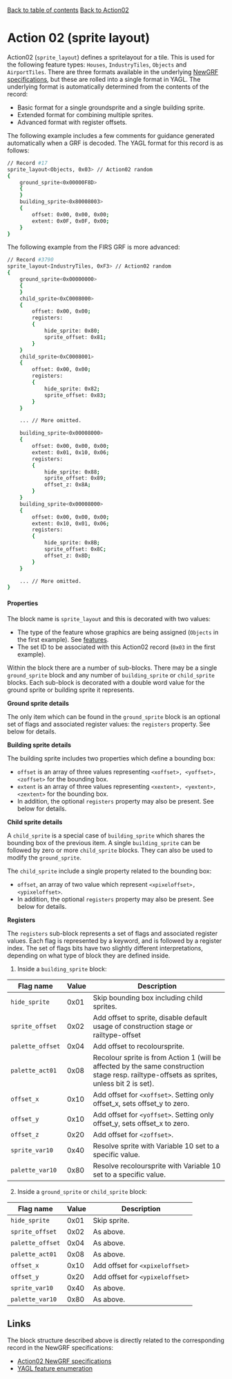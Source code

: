 [Back to table of contents](../index.md)
[Back to Action02](../actions/action02.md)        

# Action 02 (sprite layout)

Action02 (`sprite_layout`) defines a spritelayout for a tile. This is used for the following feature types: `Houses`, `IndustryTiles`, `Objects` and `AirportTiles`. There are three formats available in the underlying [NewGRF specifications](https://newgrf-specs.tt-wiki.net/wiki/Action2/Sprite_Layout), but these are rolled into a single format in YAGL. The underlying format is automatically determined from the contents of the record:

- Basic format for a single groundsprite and a single building sprite.
- Extended format for combining multiple sprites.
- Advanced format with register offsets.

The following example includes a few comments for guidance generated automatically when a GRF is decoded. The YAGL format for this record is as follows:

```bash
// Record #17
sprite_layout<Objects, 0x03> // Action02 random
{
    ground_sprite<0x00000F8D>
    {
    }
    building_sprite<0x80008003>
    {
        offset: 0x00, 0x00, 0x00;
        extent: 0x0F, 0x0F, 0x00;
    }
}
```

The following example from the FIRS GRF is more advanced:

```bash
// Record #3790
sprite_layout<IndustryTiles, 0xF3> // Action02 random
{
    ground_sprite<0x00000000>
    {
    }
    child_sprite<0xC0008000>
    {
        offset: 0x00, 0x00;
        registers: 
        {
            hide_sprite: 0x80;
            sprite_offset: 0x81;
        }
    }
    child_sprite<0xC0008001>
    {
        offset: 0x00, 0x00;
        registers: 
        {
            hide_sprite: 0x82;
            sprite_offset: 0x83;
        }
    }

    ... // More omitted.

    building_sprite<0x00008000>
    {
        offset: 0x00, 0x00, 0x00;
        extent: 0x01, 0x10, 0x06;
        registers: 
        {
            hide_sprite: 0x88;
            sprite_offset: 0x89;
            offset_z: 0x8A;
        }
    }
    building_sprite<0x00008000>
    {
        offset: 0x00, 0x00, 0x00;
        extent: 0x10, 0x01, 0x06;
        registers: 
        {
            hide_sprite: 0x8B;
            sprite_offset: 0x8C;
            offset_z: 0x8D;
        }
    }

    ... // More omitted.
}
```

#### Properties

The block name is `sprite_layout` and this is decorated with two values:
- The type of the feature whose graphics are being assigned (`Objects` in the first example). See [features](../sundries/features.md).
- The set ID to be associated with this Action02 record (`0x03` in the first example).

Within the block there are a number of sub-blocks. There may be a single `ground_sprite` block and any number of `building_sprite` or `child_sprite` blocks. Each sub-block is decorated with a double word value for the ground sprite or building sprite it represents.

**Ground sprite details** 

The only item which can be found in the `ground_sprite` block is an optional set of flags and associated register values: the `registers` property. See below for details.

**Building sprite details**

The building sprite includes two properties which define a bounding box:

- `offset` is an array of three values representing `<xoffset>, <yoffset>, <zoffset>` for the bounding box.
- `extent` is an array of three values representing `<xextent>, <yextent>, <zextent>` for the bounding box.
- In addition, the optional `registers` property may also be present. See below for details.

**Child sprite details**

A `child_sprite` is a special case of `building_sprite` which shares the bounding box of the previous item. A single `building_sprite` can be followed by zero or more `child_sprite` blocks. They can also be used to modify the `ground_sprite`. 

The `child_sprite` include a single property related to the bounding box:

- `offset`, an array of two value which represent `<xpixeloffset>, <ypixeloffset>`.
- In addition, the optional `registers` property may also be present. See below for details. 

**Registers**

The `registers` sub-block represents a set of flags and associated register values. Each flag is represented by a keyword, and is followed by a register index. The set of flags bits have two slightly different interpretations, depending on what type of block they are defined inside.

1. Inside a `building_sprite` block:

| Flag name | Value | Description |
|-|-|-|
| `hide_sprite`    | 0x01 | Skip bounding box including child sprites. |          
| `sprite_offset`  | 0x02 | Add offset to sprite, disable default usage of construction stage or railtype-offset |          
| `palette_offset` | 0x04 | Add offset to recoloursprite. |          
| `palette_act01`  | 0x08 | Recolour sprite is from Action 1 (will be affected by the same construction stage resp. railtype-offsets as sprites, unless bit 2 is set). |         
| `offset_x`       | 0x10 | Add offset for `<xoffset>`. Setting only offset_x, sets offset_y to zero. |    
| `offset_y`       | 0x10 | Add offset for `<yoffset>`. Setting only offset_y, sets offset_x to zero. |    
| `offset_z`       | 0x20 | Add offset for `<zoffset>`. |    
| `sprite_var10`   | 0x40 | Resolve sprite with Variable 10 set to a specific value. |         
| `palette_var10`  | 0x80 | Resolve recoloursprite with Variable 10 set to a specific value. |         

2. Inside a `ground_sprite` or `child_sprite` block:

| Flag name | Value | Description |
|-|-|-|
| `hide_sprite`    | 0x01 | Skip sprite. |          
| `sprite_offset`  | 0x02 | As above. |          
| `palette_offset` | 0x04 | As above. |          
| `palette_act01`  | 0x08 | As above. |         
| `offset_x`       | 0x10 | Add offset for `<xpixeloffset>` |    
| `offset_y`       | 0x20 | Add offset for `<ypixeloffset>` |    
| `sprite_var10`   | 0x40 | As above. |         
| `palette_var10`  | 0x80 | As above. |         

## Links

The block structure described above is directly related to the corresponding record in the NewGRF specifications:

- [Action02 NewGRF specifications](https://newgrf-specs.tt-wiki.net/wiki/Action2/Sprite_Layout)
- [YAGL feature enumeration](../sundries/features.md)
